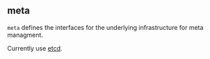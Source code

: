 ## meta

`meta` defines the interfaces for the underlying infrastructure for meta managment.

Currently use [etcd](https://github.com/coreos/etcd). 